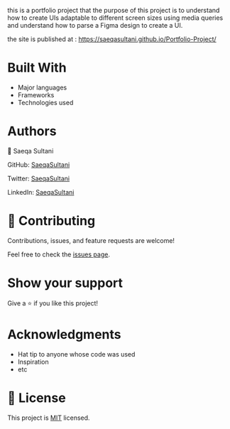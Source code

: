 
this is a portfolio project that the purpose of this project is to understand how to create UIs adaptable to different screen sizes using media queries and understand how to parse a Figma design to create a UI.

the site is published at :
https://saeqasultani.github.io/Portfolio-Project/


# Built With
- Major languages
- Frameworks
- Technologies used

# Authors

👤 Saeqa Sultani

GitHub: [SaeqaSultani](https://github.com/SaeqaSultani)

Twitter: [SaeqaSultani](https://twitter.com/SaeqaSultani)

LinkedIn: [SaeqaSultani](https://www.linkedin.com/in/saeqa-sultani-b41493187/)

# 🤝 Contributing
Contributions, issues, and feature requests are welcome!

Feel free to check the [issues page](https://github.com/SaeqaSultani/SaeqaSultani-Hello-Microvers-Project-PR/issues).

# Show your support
Give a ⭐️ if you like this project!

# Acknowledgments
- Hat tip to anyone whose code was used
- Inspiration
- etc
# 📝 License
This project is [MIT](https://github.com/SaeqaSultani/SaeqaSultani-Hello-Microvers-Project-PR/blob/master/MIT.md) licensed.